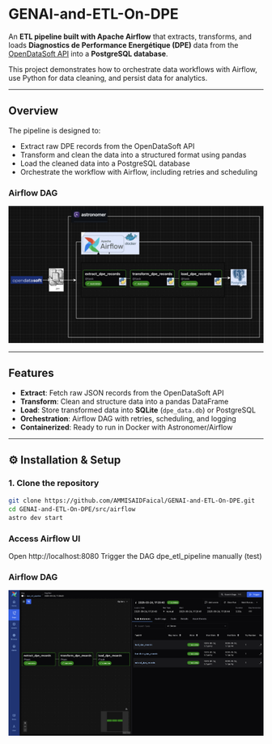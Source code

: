# GENAI-and-ETL-On-DPE

An **ETL pipeline built with Apache Airflow** that extracts, transforms, and loads **Diagnostics de Performance Energétique (DPE)** data from the [OpenDataSoft API](https://public.opendatasoft.com/explore/dataset/base-des-diagnostics-de-performance-energetique-dpe-des-batiments-non-residentie/) into a **PostgreSQL database**.

This project demonstrates how to orchestrate data workflows with Airflow, use Python for data cleaning, and persist data for analytics.

---

## Overview

The pipeline is designed to:

- Extract raw DPE records from the OpenDataSoft API  
- Transform and clean the data into a structured format using pandas  
- Load the cleaned data into a PostgreSQL database  
- Orchestrate the workflow with Airflow, including retries and scheduling  

### Airflow DAG
![Airflow DAG Screenshot](architecture_V1.png)

---

## Features

- **Extract**: Fetch raw JSON records from the OpenDataSoft API  
- **Transform**: Clean and structure data into a pandas DataFrame  
- **Load**: Store transformed data into **SQLite** (`dpe_data.db`) or PostgreSQL  
- **Orchestration**: Airflow DAG with retries, scheduling, and logging  
- **Containerized**: Ready to run in Docker with Astronomer/Airflow  

---

## ⚙️ Installation & Setup

### 1. Clone the repository
```bash
git clone https://github.com/AMMISAIDFaical/GENAI-and-ETL-On-DPE.git
cd GENAI-and-ETL-On-DPE/src/airflow
astro dev start
```

### Access Airflow UI
Open http://localhost:8080
Trigger the DAG dpe_etl_pipeline manually (test)
### Airflow DAG
![Airflow DAG Screenshot](dag_on_airflow_ui.png)

